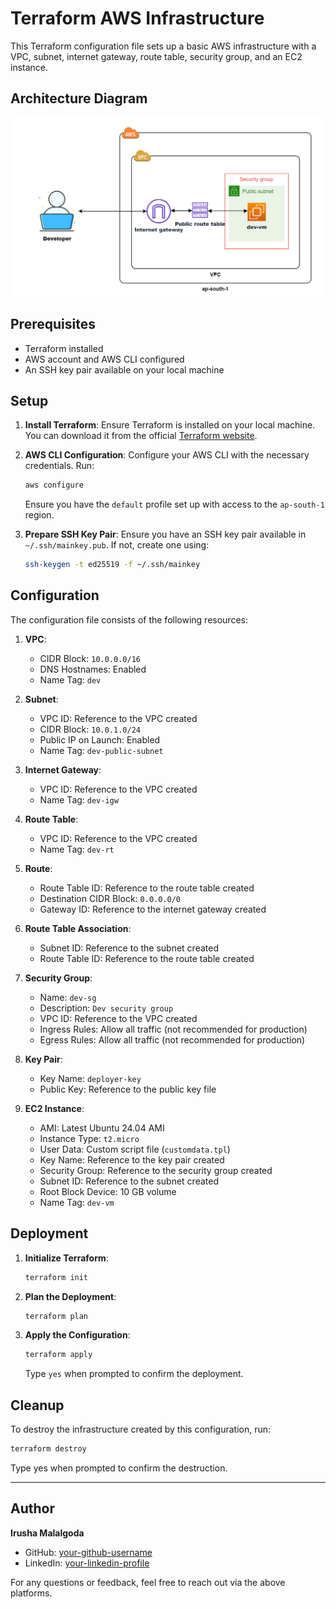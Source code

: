 # Terraform AWS Infrastructure

This Terraform configuration file sets up a basic AWS infrastructure with a VPC, subnet, internet gateway, route table, security group, and an EC2 instance.

## Architecture Diagram

![Architecture Diagram](./img/Architecture.png)

## Prerequisites

- Terraform installed
- AWS account and AWS CLI configured
- An SSH key pair available on your local machine

## Setup

1. **Install Terraform**:
    Ensure Terraform is installed on your local machine. You can download it from the official [Terraform website](https://www.terraform.io/downloads.html).

2. **AWS CLI Configuration**:
    Configure your AWS CLI with the necessary credentials. Run:
    ```sh
    aws configure
    ```
    Ensure you have the `default` profile set up with access to the `ap-south-1` region.

3. **Prepare SSH Key Pair**:
    Ensure you have an SSH key pair available in `~/.ssh/mainkey.pub`. If not, create one using:
    ```sh
    ssh-keygen -t ed25519 -f ~/.ssh/mainkey
    ```

## Configuration

The configuration file consists of the following resources:

1. **VPC**:
    - CIDR Block: `10.0.0.0/16`
    - DNS Hostnames: Enabled
    - Name Tag: `dev`

2. **Subnet**:
    - VPC ID: Reference to the VPC created
    - CIDR Block: `10.0.1.0/24`
    - Public IP on Launch: Enabled
    - Name Tag: `dev-public-subnet`

3. **Internet Gateway**:
    - VPC ID: Reference to the VPC created
    - Name Tag: `dev-igw`

4. **Route Table**:
    - VPC ID: Reference to the VPC created
    - Name Tag: `dev-rt`

5. **Route**:
    - Route Table ID: Reference to the route table created
    - Destination CIDR Block: `0.0.0.0/0`
    - Gateway ID: Reference to the internet gateway created

6. **Route Table Association**:
    - Subnet ID: Reference to the subnet created
    - Route Table ID: Reference to the route table created

7. **Security Group**:
    - Name: `dev-sg`
    - Description: `Dev security group`
    - VPC ID: Reference to the VPC created
    - Ingress Rules: Allow all traffic (not recommended for production)
    - Egress Rules: Allow all traffic (not recommended for production)

8. **Key Pair**:
    - Key Name: `deployer-key`
    - Public Key: Reference to the public key file

9. **EC2 Instance**:
    - AMI: Latest Ubuntu 24.04 AMI
    - Instance Type: `t2.micro`
    - User Data: Custom script file (`customdata.tpl`)
    - Key Name: Reference to the key pair created
    - Security Group: Reference to the security group created
    - Subnet ID: Reference to the subnet created
    - Root Block Device: 10 GB volume
    - Name Tag: `dev-vm`

## Deployment

1. **Initialize Terraform**:
    ```sh
    terraform init
    ```

2. **Plan the Deployment**:
    ```sh
    terraform plan
    ```

3. **Apply the Configuration**:
    ```sh
    terraform apply
    ```
    Type `yes` when prompted to confirm the deployment.

## Cleanup

To destroy the infrastructure created by this configuration, run:
```sh
terraform destroy
```
Type yes when prompted to confirm the destruction.

---

## Author

**Irusha Malalgoda**

- GitHub: [your-github-username](https://github.com/irushahm)
- LinkedIn: [your-linkedin-profile](https://www.linkedin.com/in/ihasantha)

For any questions or feedback, feel free to reach out via the above platforms.